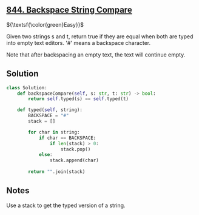 ## [844. Backspace String Compare](https://leetcode.com/problems/backspace-string-compare/)

${\textsf{\color{green}Easy}}$

Given two strings s and t, return true if they are equal when both are typed into empty text editors. '#' means a backspace character.

Note that after backspacing an empty text, the text will continue empty.

## Solution
```python
class Solution:
    def backspaceCompare(self, s: str, t: str) -> bool:
        return self.typed(s) == self.typed(t)

    def typed(self, string):
        BACKSPACE = "#"
        stack = []

        for char in string:
            if char == BACKSPACE:
                if len(stack) > 0:
                    stack.pop()
            else:
                stack.append(char)
        
        return "".join(stack)
```

## Notes
Use a stack to get the typed version of a string.
